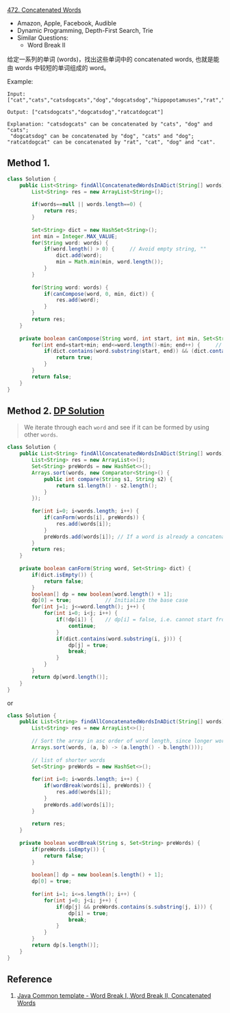 [472. Concatenated Words](https://leetcode.com/problems/concatenated-words/)

* Amazon, Apple, Facebook, Audible
* Dynamic Programming, Depth-First Search, Trie
* Similar Questions:
    * Word Break II
    

给定一系列的单词 (words)，找出这些单词中的 concatenated words, 也就是能由 words 中较短的单词组成的 word。

Example:

    Input: ["cat","cats","catsdogcats","dog","dogcatsdog","hippopotamuses","rat","ratcatdogcat"]
    
    Output: ["catsdogcats","dogcatsdog","ratcatdogcat"]
    
    Explanation: "catsdogcats" can be concatenated by "cats", "dog" and "cats"; 
     "dogcatsdog" can be concatenated by "dog", "cats" and "dog"; 
    "ratcatdogcat" can be concatenated by "rat", "cat", "dog" and "cat".

    
## Method 1.
```java 
class Solution {
    public List<String> findAllConcatenatedWordsInADict(String[] words) {
        List<String> res = new ArrayList<String>();
        
        if(words==null || words.length==0) {
            return res;
        }
        
        Set<String> dict = new HashSet<String>();
        int min = Integer.MAX_VALUE;
        for(String word: words) {
            if(word.length() > 0) {     // Avoid empty string, ""
                dict.add(word);
                min = Math.min(min, word.length());
            }
        }
        
        for(String word: words) {
            if(canCompose(word, 0, min, dict)) {
                res.add(word);
            }
        }
        return res;
    }
    
    private boolean canCompose(String word, int start, int min, Set<String> dict) {
        for(int end=start+min; end<=word.length()-min; end++) {     // Here, the length of word should be at least 2*min
            if(dict.contains(word.substring(start, end)) && (dict.contains(word.substring(end)) || canCompose(word, end, min, dict))) {
                return true;
            }
        }
        return false;
    }
}
```


## Method 2. [DP Solution](https://leetcode.com/problems/concatenated-words/discuss/95652/Java-DP-Solution)
> We iterate through each `word` and see if it can be formed by using other `words`.
>

```java 
class Solution {
    public List<String> findAllConcatenatedWordsInADict(String[] words) {
        List<String> res = new ArrayList<>();
        Set<String> preWords = new HashSet<>();
        Arrays.sort(words, new Comparator<String>() {
            public int compare(String s1, String s2) {
                return s1.length() - s2.length();
            }
        });
        
        for(int i=0; i<words.length; i++) {
            if(canForm(words[i], preWords)) {
                res.add(words[i]);
            }
            preWords.add(words[i]); // If a word is already a concatenated word
        }
        return res;
    }
    
    private boolean canForm(String word, Set<String> dict) {
        if(dict.isEmpty()) {
            return false;
        }
        boolean[] dp = new boolean[word.length() + 1];
        dp[0] = true;           // Initialize the base case
        for(int j=1; j<=word.length(); j++) {
            for(int i=0; i<j; i++) {
                if(!dp[i]) {    // dp[i] = false, i.e. cannot start from index i
                    continue;
                }
                if(dict.contains(word.substring(i, j))) {
                    dp[j] = true;
                    break;
                }
            }
        }
        return dp[word.length()];
    }
}
```

or 

```java 
class Solution {
    public List<String> findAllConcatenatedWordsInADict(String[] words) {
        List<String> res = new ArrayList<>();
        
        // Sort the array in asc order of word length, since longer words are formed by shorter words.
        Arrays.sort(words, (a, b) -> (a.length() - b.length()));
        
        // list of shorter words
        Set<String> preWords = new HashSet<>();
        
        for(int i=0; i<words.length; i++) {
            if(wordBreak(words[i], preWords)) {
                res.add(words[i]);
            }
            preWords.add(words[i]);
        }
        
        return res;
    }
    
    private boolean wordBreak(String s, Set<String> preWords) {
        if(preWords.isEmpty()) {
            return false;
        }
        
        boolean[] dp = new boolean[s.length() + 1];
        dp[0] = true;
        
        for(int i=1; i<=s.length(); i++) {
            for(int j=0; j<i; j++) {
                if(dp[j] && preWords.contains(s.substring(j, i))) {
                    dp[i] = true;
                    break;
                }
            }
        }
        return dp[s.length()];
    }
}
```


## Reference
1. [Java Common template - Word Break I, Word Break II, Concatenated Words](https://leetcode.com/problems/concatenated-words/discuss/348972/Java-Common-template-Word-Break-I-Word-Break-II-Concatenated-Words)